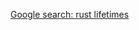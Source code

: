 
[Google search: rust lifetimes](https://www.google.com/search?q=rust+lifetimes&oq=rust+lifetimes&aqs=chrome..69i57j0l4j69i60j69i65l2.2312j0j7&sourceid=chrome&ie=UTF-8)
